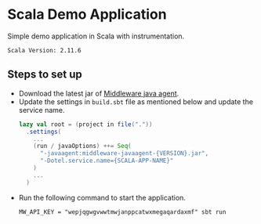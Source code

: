 # Scala Demo Application

Simple demo application in Scala with instrumentation.
```env
Scala Version: 2.11.6
```

## Steps to set up

- Download the latest jar of [Middleware java agent](https://github.com/middleware-labs/opentelemetry-java-instrumentation/releases).
- Update the settings in `build.sbt` file as mentioned below and update the service name.
  ```sbt
  lazy val root = (project in file("."))
    .settings(
      ...
      (run / javaOptions) ++= Seq(
        "-javaagent:middleware-javaagent-{VERSION}.jar",
        "-Dotel.service.name={SCALA-APP-NAME}"
      )
      ...
    )
  ```
- Run the following command to start the application.
  ```shell
  MW_API_KEY = "wepjqgwgvwwtmwjanppcatwxmegaqardaxmf" sbt run
  ```